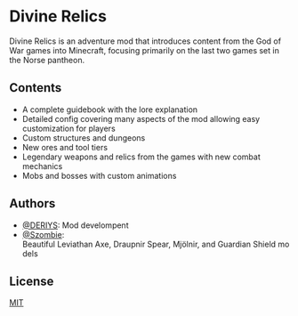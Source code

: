 
# Divine Relics

Divine Relics is an adventure mod that introduces content from the God of War games into Minecraft, focusing primarily on the last two games set in the Norse pantheon.


## Contents

- A complete guidebook with the lore explanation
- Detailed config covering many aspects of the mod allowing easy customization for players
- Custom structures and dungeons
- New ores and tool tiers
- Legendary weapons and relics from the games with new combat mechanics
- Mobs and bosses with custom animations


## Authors

- [@DERIYS](https://github.com/DERIYS): Mod develompent
- [@Szombie](https://www.curseforge.com/members/szombie_art/projects): Beautiful Leviathan Axe, Draupnir Spear, Mjölnir, and Guardian Shield models


## License

[MIT](https://choosealicense.com/licenses/mit/)

